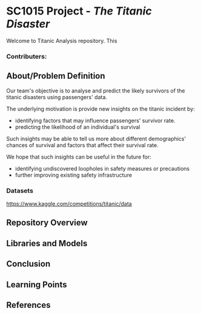 # SC1015 Project - *The Titanic Disaster*

Welcome to Titanic Analysis repository.
This 

### Contributers:

## About/Problem Definition

Our team's objective is to analyse and predict the likely survivors of the titanic disasters using passengers' data.

The underlying motivation is provide new insights on the titanic incident by:
- identifying factors that may influence passengers' survivor rate.
- predicting the likelihood of an individual's survival

Such insights may be able to tell us more about different demographics' chances of survival and factors that affect their survival rate.

We hope that such insights can be useful in the future for:
- identifying undiscovered loopholes in safety measures or precautions
- further improving existing safety infrastructure

### Datasets
https://www.kaggle.com/competitions/titanic/data

## Repository Overview

## Libraries and Models

## Conclusion

## Learning Points

## References
